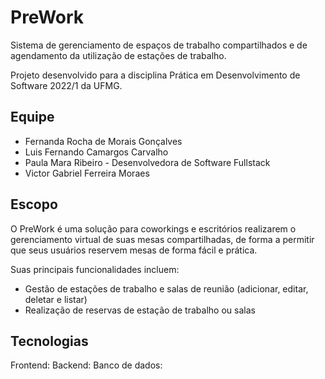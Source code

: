 # PreWork

Sistema de gerenciamento de espaços de trabalho compartilhados e de agendamento da utilização de estações de trabalho.

Projeto desenvolvido para a disciplina Prática em Desenvolvimento de Software 2022/1 da UFMG.

## Equipe

- Fernanda Rocha de Morais Gonçalves
- Luis Fernando Camargos Carvalho
- Paula Mara Ribeiro - Desenvolvedora de Software Fullstack
- Victor Gabriel Ferreira Moraes

## Escopo

O PreWork é uma solução para coworkings e escritórios realizarem o gerenciamento virtual de suas mesas compartilhadas, de forma a permitir que seus usuários reservem mesas de forma fácil e prática.

Suas principais funcionalidades incluem:

- Gestão de estações de trabalho e salas de reunião (adicionar, editar, deletar e listar)
- Realização de reservas de estação de trabalho ou salas

## Tecnologias

Frontend:
Backend:
Banco de dados:
